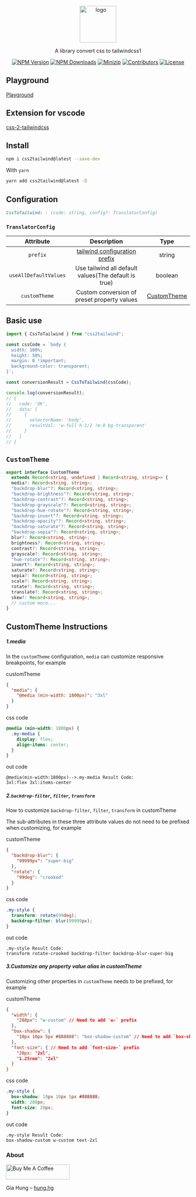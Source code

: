 <p align="center">
<a href="https://www.npmjs.com/package/css2tailwind" target="_blank" rel="noopener noreferrer">
<img src="https://api.iconify.design/bx:bxl-tailwind-css.svg?color=%23fdb4e2" alt="logo" width='100'/></a>
</p>

<p align="center">
  A library convert css to tailwindcss1
</p>

<p align="center">
  <a href="https://www.npmjs.com/package/css2tailwind" target="_blank" rel="noopener noreferrer"><img src="https://badge.fury.io/js/csvs-parsers.svg" alt="NPM Version" /></a>
  <a href="https://www.npmjs.com/package/css2tailwind" target="_blank" rel="noopener noreferrer"><img src="https://img.shields.io/npm/dt/csvs-parsers.svg?logo=npm" alt="NPM Downloads" /></a>
  <a href="https://bundlephobia.com/result?p=css2tailwind" target="_blank" rel="noopener noreferrer"><img src="https://img.shields.io/bundlephobia/minzip/css2tailwind" alt="Minizip" /></a>
  <a href="https://github.com/hunghg255/css2tailwind/graphs/contributors" target="_blank" rel="noopener noreferrer"><img src="https://img.shields.io/badge/all_contributors-1-orange.svg" alt="Contributors" /></a>
  <a href="https://github.com/hunghg255/css2tailwind/blob/main/LICENSE" target="_blank" rel="noopener noreferrer"><img src="https://badgen.net/github/license/hunghg255/css2tailwind" alt="License" /></a>
</p>

## Playground
[Playground](https://css2tailwind.vercel.app/css-to-tailwind)


## Extension for vscode
[css-2-tailwindcss](https://marketplace.visualstudio.com/items?itemName=hunghg255.css-2-tailwindcss&ssr=false#overview)

## Install

```bash
npm i css2tailwind@latest --save-dev
```

With `yarn`

```bash
yarn add css2tailwind@latest -D
```

## Configuration
```md
CssToTailwind: : (code: string, config?: TranslatorConfig)
```

### `TranslatorConfig`

|       Attribute       |                                    Description                                     |            Type             |
| :-------------------: | :--------------------------------------------------------------------------------: | :-------------------------: |
|       `prefix`        | [tailwind configuration prefix](https://tailwindcss.com/docs/configuration#prefix) |           string            |
| `useAllDefaultValues` |                Use tailwind all default values(The default is true)                |           boolean           |
|     `customTheme`     |                    Custom conversion of preset property values                     | [CustomTheme](#customtheme) |


## Basic use

```js
import { CssToTailwind } from "css2tailwind";

const cssCode = `body {
  width: 100%;
  height: 50%;
  margin: 0 !important;
  background-color: transparent;
}`;

const conversionResult = CssToTailwind(cssCode);

console.log(conversionResult);
// {
//   code: 'OK',
//   data: [
//     {
//       selectorName: 'body',
//       resultVal: 'w-full h-1/2 !m-0 bg-transparent'
//     }
//   ]
// }
```

## `CustomTheme`

```typescript
export interface CustomTheme
  extends Record<string, undefined | Record<string, string>> {
  media?: Record<string, string>;
  "backdrop-blur"?: Record<string, string>;
  "backdrop-brightness"?: Record<string, string>;
  "backdrop-contrast"?: Record<string, string>;
  "backdrop-grayscale"?: Record<string, string>;
  "backdrop-hue-rotate"?: Record<string, string>;
  "backdrop-invert"?: Record<string, string>;
  "backdrop-opacity"?: Record<string, string>;
  "backdrop-saturate"?: Record<string, string>;
  "backdrop-sepia"?: Record<string, string>;
  blur?: Record<string, string>;
  brightness?: Record<string, string>;
  contrast?: Record<string, string>;
  grayscale?: Record<string, string>;
  "hue-rotate"?: Record<string, string>;
  invert?: Record<string, string>;
  saturate?: Record<string, string>;
  sepia?: Record<string, string>;
  scale?: Record<string, string>;
  rotate?: Record<string, string>;
  translate?: Record<string, string>;
  skew?: Record<string, string>;
  // custom more...
}
```

## CustomTheme Instructions

##### 1.media

In the `customTheme` configuration, `media` can customize responsive breakpoints, for example

customTheme

```json
{
  "media": {
    "@media (min-width: 1800px)": "3xl"
  }
}
```

css code

```css
@media (min-width: 1800px) {
  .my-media {
    display: flex;
    align-items: center;
  }
}
```

out code

```text
@media(min-width:1800px)-->.my-media Result Code:
3xl:flex 3xl:items-center
```

##### 2.`backdrop-filter`, `filter`, `transform`

How to customize `backdrop-filter`, `filter`, `transform` in customTheme

The sub-attributes in these three attribute values do not need to be prefixed when customizing, for example

customTheme

```json
{
  "backdrop-blur": {
    "99999px": "super-big"
  },
  "rotate": {
    "99deg": "crooked"
  }
}
```

css code

```css
.my-style {
  transform: rotate(99deg);
  backdrop-filter: blur(99999px);
}
```

out code

```text
.my-style Result Code:
transform rotate-crooked backdrop-filter backdrop-blur-super-big
```

##### 3.Customize any property value alias in customTheme

Customizing other properties in `customTheme` needs to be prefixed, for example

customTheme

```json
{
  "width": {
    "288px": "w-custom" // Need to add `w-` prefix
  },
  "box-shadow": {
    "10px 10px 5px #888888": "box-shadow-custom" // Need to add `box-shadow-` prefix
  },
  "font-size": { // Need to add `font-size-` prefix
    "20px: "2xl",
    "1.25rem": "2xl"
  }
}
```

css code

```css
.my-style {
  box-shadow: 10px 10px 5px #888888;
  width: 288px;
  font-size: 20px;
}
```

out code

```text
.my-style Result Code:
box-shadow-custom w-custom text-2xl
```

### About

<a href="https://www.buymeacoffee.com/hunghg255" target="_blank"><img src="https://cdn.buymeacoffee.com/buttons/default-orange.png" alt="Buy Me A Coffee" height="41" width="174"></a>

Gia Hung – [hung.hg](https://hung.thedev.id)
